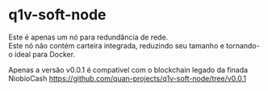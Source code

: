 # q1v-soft-node

Este é apenas um nó para redundância de rede.     
Este nó não contém carteira integrada, reduzindo seu tamanho e tornando-o ideal para Docker.

Apenas a versão v0.0.1 é compativel com o blockchain legado da finada NiobioCash
https://github.com/quan-projects/q1v-soft-node/tree/v0.0.1